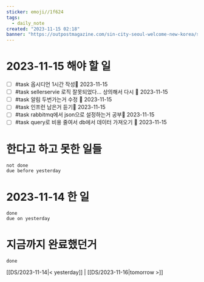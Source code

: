 ```yaml
---
sticker: emoji//1f624
tags:
  - daily_note
created: "2023-11-15 02:18"
banner: "https://outpostmagazine.com/sin-city-seoul-welcome-new-korea/seoul-skyline-photo/"
---
```


# 2023-11-15 해야 할 일
- [ ] #task 옵시디언 1시간 작성📅 2023-11-15 
- [ ] #task sellerservie 로직 잘못되었다... 상의해서 다시 📅 2023-11-15 
- [ ] #task 알림 두번가는거 수정 📅 2023-11-15 
- [ ] #task 인프런 남은거 듣기📅 2023-11-15
- [ ] #task rabbitmq에서 json으로 설정하는거 공부📅 2023-11-15
- [ ] #task query로 비용 줄여서 db에서 데이터 가져오기 📅 2023-11-15
# 한다고 하고 못한 일들
```tasks
not done
due before yesterday
```
# 2023-11-14 한 일
```tasks
done
due on yesterday
```
# 지금까지 완료했던거 
```tasks
done
```
[[DS/2023-11-14|< yesterday]] | [[DS/2023-11-16|tomorrow >]]